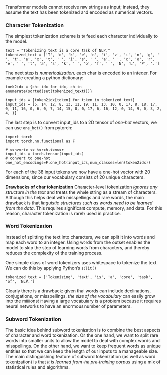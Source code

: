 Transformer models cannot receive raw strings as input; instead, they assume the text has been tokenized and encoded as numerical vectors.

### Character Tokenization
The simplest tokenization scheme is to feed each character individually to the model.
``` 
text = "Tokenizing text is a core task of NLP."
tokenized_text = ['T', 'o', 'k', 'e', 'n', 'i', 'z', 'i', 'n', 'g', ' ', 't', 'e', 'x', 't', ' ', 'i', 's', ' ', 'a', ' ', 'c', 'o', 'r', 'e', ' ', 't', 'a', 's', 'k', ' ', 'o', 'f', ' ', 'N', 'L', 'P', '.']
```

The next step is _numericalization_, each char is encoded to an integer. For example creating a python dictionary:

``` 
toek2idx = {ch: idx for idx, ch in enumerate(sorted(set(tokenized_text)))}

input_ids = [token2idx[token] for token in tokenized_text]
input_ids = [5, 14, 12, 8, 13, 11, 19, 11, 13, 10, 0, 17, 8, 18, 17, 0, 11, 16, 0, 6, 0, 7, 14, 15, 8, 0, 17, 6, 16, 12, 0, 14, 9, 0, 3, 2, 4, 1]
```

The last step is to convert input_ids to a 2D tensor of _one-hot_ vectors, we can use `one_hot()` from pytorch:
``` 
import torch 
import torch.nn.functional as F 

# converto to torch.tensor
input_ids = torch.tensor(input_ids) 
# convert to one-hot
one_hot_encodings=F.one_hot(input_ids,num_classes=len(token2idx)) 
```

For each of the 38 input tokens we now have a one-hot vector with 20 dimensions, since our vocabulary consists of 20 unique characters.

**Drawbacks of char tokenization**
Character-level tokenization _ignores any structure in the text_ and treats the whole string as a stream of characters.
Although this helps deal with misspellings and rare words, the main drawback is that _linguistic structures such as words need to be learned from the data_. This requires significant compute, memory, and data. 
For this reason, character tokenization is rarely used in practice. 

### Word Tokenization
Instead of splitting the text into characters, we can split it into words and map each word to an integer. Using words from the outset enables the model to skip the step of learning words from characters, and thereby reduces the complexity of the training process.

One simple class of word tokenizers uses whitespace to tokenize the text. We can do this by applying Python’s `split()` 
```
tokenized_text = ['Tokenizing', 'text', 'is', 'a', 'core', 'task', 'of', 'NLP.']
```

Clearly there is a drawback: given that words can include declinations, conjugations, or misspellings, _the size of the vocabulary_ can easily grow into the millions!
Having a large vocabulary is a problem because it requires neural networks to have an enormous number of parameters.


### Subword Tokenization
The basic idea behind subword tokenization is to combine the best aspects of character and word tokenization. On the one hand, we want to split rare words into smaller units to allow the model to deal with complex words and misspellings. On the other hand, we want to keep frequent words as unique entities so that we can keep the length of our inputs to a manageable size. 
The main distinguishing feature of subword tokenization (as well as word tokenization) is that _it is learned from the pre‐training corpus_ using a mix of statistical rules and algorithms.

